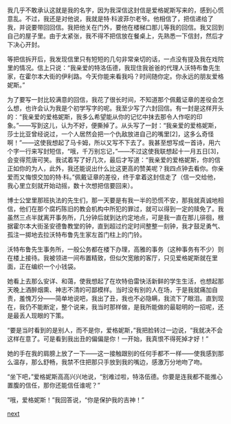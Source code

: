 
我几乎不敢承认这就是我的名字，因为我深信这封信是爱格妮斯写来的，感到心慌意乱。不过，我还是对他说，我就是特·科波菲尔老爷。他相信了，把信递给了我，并说要带回回信。我把他关在门外，要他在楼梯口那儿等我的回信。我又回到自己的屋子里。由于太紧张，我不得不把信放在餐桌上，先熟悉一下信封，然后才下决心开封。

等把信拆开后，我发现信里只有短短的几句非常亲切的话，一点没有提及我在戏院里的情况。信上只说：“我亲爱的特洛伍德，我现住我爸爸的代理人沃特布鲁先生家，在霍尔本大街的伊利路。今天你能来看我吗？时间随你定。你永远的朋友爱格妮斯。”

为了要写一封比较满意的回信，我花了很长时间，不知道那个佩戴证章的差役会怎么想，也许会认为我是个初学写字的呢。我至少写了六封回信。有一封是这样开头的：“我亲爱的爱格妮斯，我多么希望能从你的记忆中抹去那令人作呕的印象。”——写到这儿，认为不好，便撕掉了。从头写了一封：“我亲爱的爱格妮斯，莎士比亚曾经说过，一个人居然会把一个仇敌放进自己的嘴里[2]，这多么奇怪啊！”——这使我想起了马卡姆，所以又写不下去了。我甚至想写成一首诗，用六个字一行来写封短信，“哦，千万别忘记，”——不过这使我联想起十一月五日[3]，会变得荒唐可笑。我试着写了好几次，最后才写道：“我亲爱的爱格妮斯，你的信正如你的为人，此外，我还能说出什么比这更高的赞美呢？我四点钟去看你。你亲爱而又悔恨交加的特·科。”佩戴证章的差役，终于拿着这封信走了（信一交给他，我心里立刻就开始动摇，数十次想把信要回来）。

博士公堂里那班执法的先生们，那一天要是有我一半的恐慌不安，那我就真诚地相信，他们在那个腐朽陈旧的教会机构中所犯的罪过，就可以得到一定的赎免了。我虽然三点半就离开事务所，几分钟后就到达约定地点，可是我一直在那儿徘徊，根据霍尔本大街圣安德鲁教堂的钟，直到超过约定时间整整一刻钟，我才鼓足勇气、孤注一掷地去拉沃特布鲁先生家左首门柱上的门铃。

沃特布鲁先生事务所，一般公务都在楼下办理，高雅的事务（这种事务有不少）则在楼上接待。我被领进一间布置精致，但似欠宽敞的客厅，只见爱格妮斯就在里面，正在编织一个小钱袋。

她看上去那么安详、和蔼，使我想起了在坎特伯雷快活新鲜的学生生活，也想起那天晚上酒醉烟熏、神志不清的可鄙模样。当时没有别的人在场，于是我就痛加自责，羞愧万分——简单地说吧，我出了丑，我也不必隐瞒，我流下了眼泪。直到现在，我仍不能断定，整个说来，我当时那样做，是我所能做的最聪明的一招呢，还是最丢人现眼的下策。

“要是当时看到的是别人，而不是你，爱格妮斯，”我把脸转过一边说，“我就决不会这样在意了。可是看到我出丑的偏偏是你！一开始，我真恨不得死掉才好！”

她的手在我的肩膀上放了一下——这一接触跟别的任何手都不一样——使我感到那么温存，那么舒畅，我禁不住把那只手放到我的嘴边，感激万分地吻了吻。

“坐下吧，”爱格妮斯高高兴兴地说，“别难过啦，特洛伍德。你要是连我都不能推心置腹的信任，那你还能信任谁呢？”

“哦，爱格妮斯！”我回答说，“你是保护我的吉神！”

[next](page329)